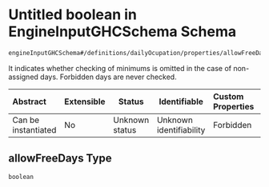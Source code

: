 # Untitled boolean in EngineInputGHCSchema Schema

```txt
engineInputGHCSchema#/definitions/dailyOcupation/properties/allowFreeDays
```

It indicates whether checking of minimums is omitted in the case of non-assigned days. Forbidden days are never checked.


| Abstract            | Extensible | Status         | Identifiable            | Custom Properties | Additional Properties | Access Restrictions | Defined In                                                         |
| :------------------ | ---------- | -------------- | ----------------------- | :---------------- | --------------------- | ------------------- | ------------------------------------------------------------------ |
| Can be instantiated | No         | Unknown status | Unknown identifiability | Forbidden         | Allowed               | none                | [ghc.schema.json\*](../out/ghc.schema.json "open original schema") |

## allowFreeDays Type

`boolean`
